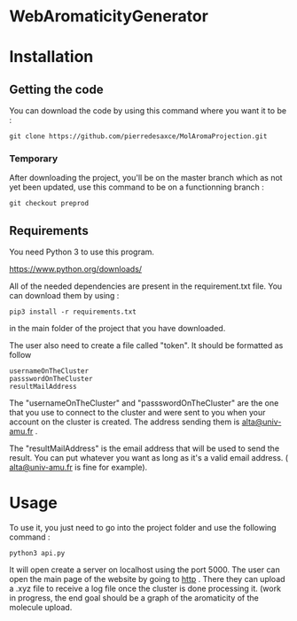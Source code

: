 # WebAromaticityGenerator

# Installation

## Getting the code

You can download the code by using this command where you want it to be :

```
git clone https://github.com/pierredesaxce/MolAromaProjection.git
```

### Temporary
After downloading the project, you'll be on the master branch which as not yet been updated, use this command to be on a functionning branch :

```
git checkout preprod
```

## Requirements

You need Python 3 to use this program.

https://www.python.org/downloads/

All of the needed dependencies are present in the requirement.txt file. You can download them by using :

```
pip3 install -r requirements.txt
```
in the main folder of the project that you have downloaded.

The user also need to create a file called "token". It should be formatted as follow

```
usernameOnTheCluster
passswordOnTheCluster
resultMailAddress
```

The "usernameOnTheCluster" and "passswordOnTheCluster" are the one that you use to connect to the cluster and were sent to you when your account on the cluster is created. The address sending them is alta@univ-amu.fr .

The "resultMailAddress" is the email address that will be used to send the result. You can put whatever you want as long as it's a valid email address. ( alta@univ-amu.fr is fine for example).

# Usage

To use it, you just need to go into the project folder and use the following command :

```
python3 api.py
```

It will open create a server on localhost using the port 5000. The user can open the main page of the website by going to [http](http://localhost:5000/) . There they can upload a .xyz file to receive a log file once the cluster is done processing it. (work in progress, the end goal should be a graph of the aromaticity of the molecule upload.
